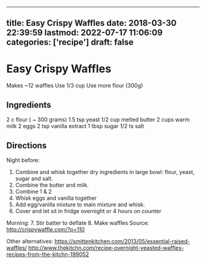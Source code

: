 
---
title: Easy Crispy Waffles
date: 2018-03-30 22:39:59
lastmod: 2022-07-17 11:06:09
categories: ['recipe']
draft: false
---


# Easy Crispy Waffles
Makes ~12 waffles
Use 1/3 cup
Use more flour (300g)

## Ingredients
2 c flour ( ~ 300 grams)
1.5 tsp yeast
1/2 cup melted butter
2 cups warm milk
2 eggs
2 tsp vanilla extract
1 tbsp sugar
1/2 ts salt

## Directions
Night before:
1. Combine and whisk together dry ingredients in large bowl: flour, yeast, sugar and salt.
2. Combine the butter and milk.
3. Combine 1 & 2
4. Whisk eggs and vanilla together
5. Add egg/vanilla mixture to main mixture and whisk.
6. Cover and let sit in fridge overnight or 4 hours on counter

Morning:
7. Stir batter to deflate
8. Make waffles
Source:
http://crispywaffle.com/?p=110

Other alternatives:
https://smittenkitchen.com/2013/05/essential-raised-waffles/
http://www.thekitchn.com/recipe-overnight-yeasted-waffles-recipes-from-the-kitchn-199052

<!-- #recipe #public -->

<!-- {BearID:F9362F59-282E-43C4-B476-2895A55B5C76-43586-000141C8DA70B73F} -->
